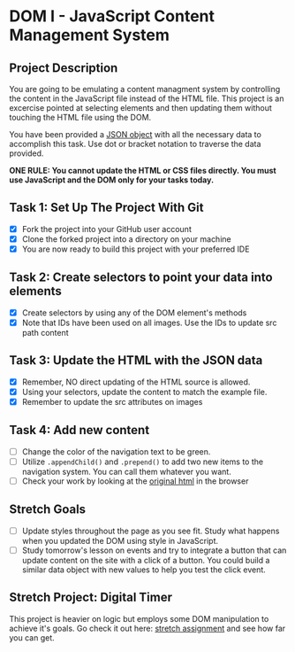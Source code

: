# DOM I - JavaScript Content Management System

## Project Description

You are going to be emulating a content managment system by controlling the content in the JavaScript file instead of the HTML file. This project is an excercise pointed at selecting elements and then updating them without touching the HTML file using the DOM.

You have been provided a [JSON object](js/index.js) with all the necessary data to accomplish this task. Use dot or bracket notation to traverse the data provided.

**ONE RULE: You cannot update the HTML or CSS files directly. You must use JavaScript and the DOM only for your tasks today.**

## Task 1: Set Up The Project With Git

-   [x] Fork the project into your GitHub user account
-   [x] Clone the forked project into a directory on your machine
-   [x] You are now ready to build this project with your preferred IDE

## Task 2: Create selectors to point your data into elements

-   [x] Create selectors by using any of the DOM element's methods
-   [x] Note that IDs have been used on all images. Use the IDs to update src path content

## Task 3: Update the HTML with the JSON data

-   [x] Remember, NO direct updating of the HTML source is allowed.
-   [x] Using your selectors, update the content to match the example file.
-   [x] Remember to update the src attributes on images

## Task 4: Add new content

-   [ ] Change the color of the navigation text to be green.
-   [ ] Utilize `.appendChild()` and `.prepend()` to add two new items to the navigation system. You can call them whatever you want.
-   [ ] Check your work by looking at the [original html](original.html) in the browser

## Stretch Goals

-   [ ] Update styles throughout the page as you see fit. Study what happens when you updated the DOM using style in JavaScript.
-   [ ] Study tomorrow's lesson on events and try to integrate a button that can update content on the site with a click of a button. You could build a similar data object with new values to help you test the click event.

## Stretch Project: Digital Timer

This project is heavier on logic but employs some DOM manipulation to achieve it's goals. Go check it out here: [stretch assignment](stretch-assignment) and see how far you can get.
